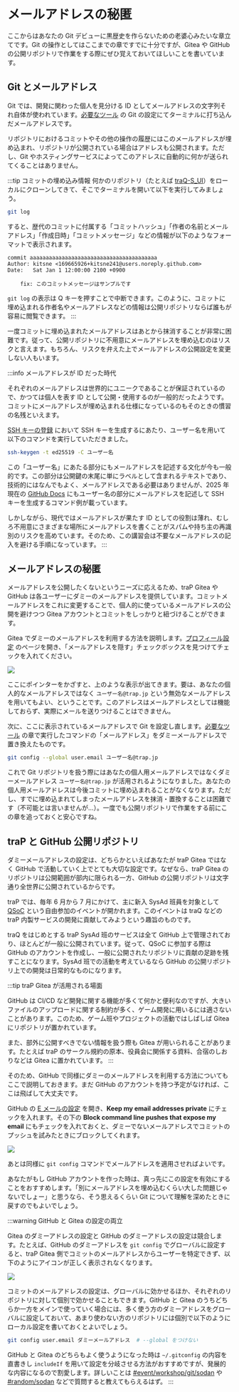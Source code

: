# メールアドレスの秘匿

ここからはあなたの Git デビューに黒歴史を作らないための老婆心みたいな章立てです。Git の操作としてはここまでの章ですでに十分ですが、Gitea や GitHub の公開リポジトリで作業をする際にぜひ覚えておいてほしいことを書いています。

## Git とメールアドレス

Git では、開発に関わった個人を見分ける ID としてメールアドレスの文字列それ自体が使われています。[必要なツール](/text/chapter-1/requirements.html#git-の設定) の Git の設定にてターミナルに打ち込んだメールアドレスです。

リポジトリにおけるコミットやその他の操作の履歴にはこのメールアドレスが埋め込まれ、リポジトリが公開されている場合はアドレスも公開されます。ただし、Git やホスティングサービスによってこのアドレスに自動的に何かが送られてくることはありません。

:::tip コミットの埋め込み情報
何かのリポジトリ（たとえば [traQ-S_UI](https://github.com/traPtitech/traQ_S-UI)）をローカルにクローンしてきて、そこでターミナルを開いて以下を実行してみましょう。

```sh
git log
```

すると、歴代のコミットに付属する「コミットハッシュ」「作者の名前とメールアドレス」「作成日時」「コミットメッセージ」などの情報が以下のようなフォーマットで表示されます。

```
commit aaaaaaaaaaaaaaaaaaaaaaaaaaaaaaaaaaaaaaaa
Author: kitsne <169665926+kitsne241@users.noreply.github.com>
Date:   Sat Jan 1 12:00:00 2100 +0900

    fix: このコミットメッセージはサンプルです
```

`git log` の表示は Q キーを押すことで中断できます。このように、コミットに埋め込まれる作者名やメールアドレスなどの情報は公開リポジトリならば誰もが容易に閲覧できます。
:::

一度コミットに埋め込まれたメールアドレスはあとから抹消することが非常に困難です。従って、公開リポジトリに不用意にメールアドレスを埋め込むのはリスクと言えます。もちろん、リスクを弁えた上でメールアドレスの公開設定を変更しない人もいます。

:::info メールアドレスが ID だった時代

それぞれのメールアドレスは世界的にユニークであることが保証されているので、かつては個人を表す ID として公開・使用するのが一般的だったようです。コミットにメールアドレスが埋め込まれる仕様になっているのもそのときの慣習の名残といえます。

[SSH キーの登録](/text/chapter-1/gitea-ssh.html#ssh-%E3%82%AD%E3%83%BC%E3%81%AE%E7%94%9F%E6%88%90) において SSH キーを生成するにあたり、ユーザー名を用いて以下のコマンドを実行していただきました。
```sh
ssh-keygen -t ed25519 -C ユーザー名
```

この「ユーザー名」にあたる部分にもメールアドレスを記述する文化が今も一般的です。この部分は公開鍵の末尾に単にラベルとして含まれるテキストであり、技術的にはなんでもよく、メールアドレスである必要はありませんが、2025 年現在の [GitHub Docs](https://docs.github.com/ja/authentication/connecting-to-github-with-ssh/generating-a-new-ssh-key-and-adding-it-to-the-ssh-agent) にもユーザー名の部分にメールアドレスを記述して SSH キーを生成するコマンド例が載っています。

しかしながら、現代ではメールアドレスが果たす ID としての役割は薄れ、むしろ不用意にさまざまな場所にメールアドレスを書くことがスパムや持ち主の再識別のリスクを高めています。そのため、この講習会は不要なメールアドレスの記入を避ける手順になっています。
:::

## メールアドレスの秘匿

メールアドレスを公開したくないというニーズに応えるため、traP Gitea や GitHub は各ユーザーにダミーのメールアドレスを提供しています。コミットメールアドレスをこれに変更することで、個人的に使っているメールアドレスの公開を避けつつ Gitea アカウントとコミットをしっかりと紐づけることができます。

Gitea でダミーのメールアドレスを利用する方法を説明します。[プロフィール設定](https://git.trap.jp/user/settings) のページを開き、「メールアドレスを隠す」チェックボックスを見つけてチェックを入れてください。

![](https://md.trap.jp/uploads/upload_230ac119709bf6d24ec44cd12165da49.png)

ここにポインターをかざすと、上のような表示が出てきます。要は、あなたの個人的なメールアドレスではなく `ユーザー名@trap.jp` という無効なメールアドレスを用いてもよい、ということです。このアドレスはメールアドレスとしては機能しておらず、実際にメールを送りつけることはできません。

次に、ここに表示されているメールアドレスで Git を設定し直します。[必要なツール](/text/chapter-1/requirements.html#git-%E3%81%AE%E8%A8%AD%E5%AE%9A) の章で実行したコマンドの「メールアドレス」をダミーメールアドレスで置き換えたものです。

```sh
git config --global user.email ユーザー名@trap.jp
```

これで Git リポジトリを扱う際にはあなたの個人用メールアドレスではなくダミーメールアドレス `ユーザー名@trap.jp` が活用されるようになりました。あなたの個人用メールアドレスは今後コミットに埋め込まれることがなくなります。ただし、すでに埋め込まれてしまったメールアドレスを抹消・置換することは困難です（不可能とは言いませんが…）。一度でも公開リポジトリで作業をする前にこの章を追っておくと安心ですね。

## traP と GitHub 公開リポジトリ

ダミーメールアドレスの設定は、どちらかといえばあなたが traP Gitea ではなく GitHub で活動していく上でとても大切な設定です。なぜなら、traP Gitea のリポジトリは公開範囲が部内に限られる一方、GitHub の公開リポジトリは文字通り全世界に公開されているからです。

traP では、毎年 6 月から 7 月にかけて、主に新入 SysAd 班員を対象として [QSoC](https://q.trap.jp/channels/team/SysAd/QSoC) という自由参加のイベントが開かれます。このイベントは traQ などの traP 内製サービスの開発に貢献してみようという趣旨のものです。

traQ をはじめとする traP SysAd 班のサービスは全て GitHub 上で管理されており、ほとんどが一般に公開されています。従って、QSoC に参加する際は GitHub のアカウントを作成し、一般に公開されたリポジトリに貢献の足跡を残すことになります。SysAd 班での活動を考えているなら GitHub の公開リポジトリ上での開発は日常的なものになります。

:::tip traP Gitea が活用される場面

GitHub は CI/CD など開発に関する機能が多くて何かと便利なのですが、大きいファイルのアップロードに関する制約が多く、ゲーム開発に用いるには適さないことがあります。このため、ゲーム班やプロジェクトの活動ではしばしば Gitea にリポジトリが置かれています。

また、部外に公開すべきでない情報を扱う際も Gitea が用いられることがあります。たとえば traP のサークル規約の原本、役員会に関係する資料、合宿のしおりなどは Gitea に置かれています。
:::

そのため、GitHub で同様にダミーのメールアドレスを利用する方法についてもここで説明しておきます。まだ GitHub のアカウントを持つ予定がなければ、ここは飛ばして大丈夫です。

GitHub の [E メールの設定](https://github.com/settings/emails) を開き、**Keep my email addresses private** にチェックを入れます。その下の **Block command line pushes that expose my email** にもチェックを入れておくと、ダミーでないメールアドレスでコミットのプッシュを試みたときにブロックしてくれます。

![](https://md.trap.jp/uploads/upload_eb48eee1fa4b71416a70d5dd830c3d70.png)

あとは同様に `git config` コマンドでメールアドレスを適用させればよいです。

あなたがもし GitHub アカウントを作った時は、真っ先にこの設定を有効にすることをおすすめします。「別にメールアドレスを埋め込むくらい大した問題じゃないでしょー」と思うなら、そう思えるくらい Git について理解を深めたときに戻すのでもよいでしょう。

:::warning GitHub と Gitea の設定の両立

Gitea のダミーアドレスの設定と GitHub のダミーアドレスの設定は競合します。たとえば、GitHub のダミーアドレスを `git config` でグローバルに設定すると、traP Gitea 側でコミットのメールアドレスからユーザーを特定できず、以下のようにアイコンが正しく表示されなくなります。

![](https://md.trap.jp/uploads/upload_cd347e3ea6e9506d8f224bd8686aa294.png)

コミットのメールアドレスの設定は、グローバルに効かせるほか、それぞれのリポジトリに対して個別で効かせることもできます。GitHub と Gitea のうちどちらか一方をメインで使っていく場合には、多く使う方のダミーアドレスをグローバルに設定しておいて、あまり使わない方のリポジトリには個別で以下のようにローカル設定を書いておくとよいでしょう。

```sh
git config user.email ダミーメールアドレス  # --global をつけない
```

GitHub と Gitea のどちらもよく使うようになった時は `~/.gitconfig` の内容を直書きし `includeIf` を用いて設定を分岐させる方法がおすすめですが、発展的な内容になるので割愛します。詳しいことは [#event/workshop/git/sodan](https://q.trap.jp/channels/event/workshop/git/sodan) や [#random/sodan](https://q.trap.jp/channels/random/sodan) などで質問すると教えてもらえるはず。
:::